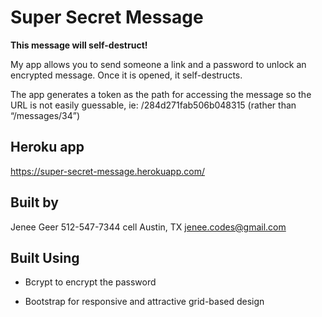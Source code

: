 # Super Secret Message

**This message will self-destruct!**

My app allows you to send someone a link and a password to unlock an encrypted message. Once it is opened, it self-destructs.

The app generates a token as the path for accessing the message so the URL is not easily guessable,
ie: /284d271fab506b048315 (rather than “/messages/34”)

## Heroku app

https://super-secret-message.herokuapp.com/ 

## Built by

Jenee Geer
512-547-7344 cell
Austin, TX
jenee.codes@gmail.com

## Built Using

* Bcrypt to encrypt the password

* Bootstrap for responsive and attractive grid-based design
